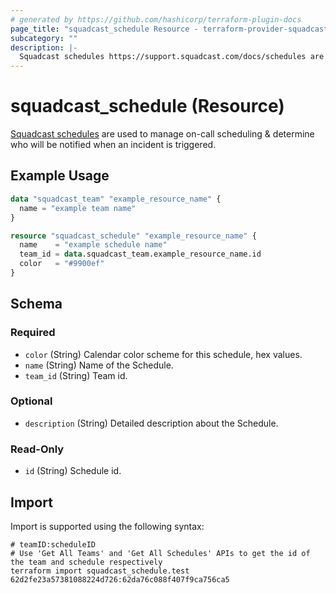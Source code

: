 ```yaml
---
# generated by https://github.com/hashicorp/terraform-plugin-docs
page_title: "squadcast_schedule Resource - terraform-provider-squadcast"
subcategory: ""
description: |-
  Squadcast schedules https://support.squadcast.com/docs/schedules are used to manage on-call scheduling & determine who will be notified when an incident is triggered.
---
```


# squadcast_schedule (Resource)

[Squadcast schedules](https://support.squadcast.com/docs/schedules) are used to manage on-call scheduling & determine who will be notified when an incident is triggered.

## Example Usage

```terraform
data "squadcast_team" "example_resource_name" {
  name = "example team name"
}

resource "squadcast_schedule" "example_resource_name" {
  name    = "example schedule name"
  team_id = data.squadcast_team.example_resource_name.id
  color   = "#9900ef"
}
```

<!-- schema generated by tfplugindocs -->
## Schema

### Required

- `color` (String) Calendar color scheme for this schedule, hex values.
- `name` (String) Name of the Schedule.
- `team_id` (String) Team id.

### Optional

- `description` (String) Detailed description about the Schedule.

### Read-Only

- `id` (String) Schedule id.

## Import

Import is supported using the following syntax:

```shell
# teamID:scheduleID
# Use 'Get All Teams' and 'Get All Schedules' APIs to get the id of the team and schedule respectively 
terraform import squadcast_schedule.test 62d2fe23a57381088224d726:62da76c088f407f9ca756ca5
```
